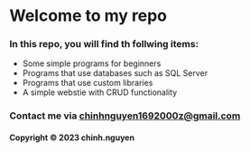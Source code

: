 # Welcome to my repo
### In this repo, you will find th follwing items:
* Some simple programs for beginners
* Programs that use databases such as SQL Server
* Programs that use custom libraries
* A simple webstie with CRUD functionality



### Contact me via chinhnguyen1692000z@gmail.com
#### Copyright &#169; 2023 chinh.nguyen
